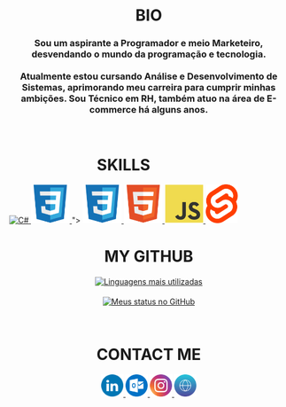 <html>
   <body>
      <h1 align="center">BIO</h1>
   <h3 align="center">
      Sou um aspirante a Programador e meio Marketeiro, desvendando o mundo da programação e tecnologia.
      <br /><br />
      Atualmente estou cursando Análise e Desenvolvimento de Sistemas, aprimorando meu
      carreira para cumprir minhas ambições.
      Sou Técnico em RH, também atuo na área de E-commerce há alguns anos.
   </h3>
   <br />

   <div align="center" style="display:inline-block">
      <h1>SKILLS</h1>
      <a href="https://github.com/search?q=user%3ABecero+css">
       <img height="70" title="C#" src=" <a href="[https://github.com/search?q=user%3ABecero+css](https://raw.githubusercontent.com/github/explore/80688e429a7d4ef2fca1e82350fe8e3517d3494d/topics/csharp/csharp.png)">
       <img height="70" title="CSS3" src="./assets/css.svg">
      </a>">
      </a>
      <a href="https://github.com/search?q=user%3ABecero+css">
       <img height="70" title="CSS3" src="./assets/css.svg">
      </a>
       <a href="https://github.com/Becero?tab=repositories&language=html">
       <img height="70" title="HTML5" src="./assets/html.svg">
      </a>
      <a href="https://github.com/search?q=user%3ABecero+javascript">
         <img height="70" title="JavaScript" src="./assets/js.svg">
      </a>
        <a href="https://github.com/search?q=user%3ABecero+svelte">
         <img height="70" title="Svelte" src="./assets/svelte.svg">
      </a>
     </div>
   <br />

   <div align="center">
      <h1>MY GITHUB</h1>
      <a href="https://github.com/Becero?tab=repositories">
         <img align="center" src="https://github-readme-stats-alpha-ashen.vercel.app/api/top-langs/?username=Becero&langs_count=10&layout=compact&theme=algolia" alt="Linguagens mais utilizadas">
      </a>
      <br /><br />
      <a href="https://github.com/Becero?tab=repositories">
         <img align="center" src="https://github-readme-stats-alpha-ashen.vercel.app/api?username=Becero&count_private=true&show_icons=true&hide=issues&theme=algolia" alt="Meus status no GitHub">
      </a>
      </p>
   </div>

   <br />

   <h1 align="center">CONTACT ME</h1>
   <div align="center">
      <a target="_blank" href="https://www.linkedin.com/in/luis-guilherme-ferreira-505285b8/">
         <img src="./assets/linkedin.svg" width="40" height="40"/>
      </a>
      <a target="_blank" href="mailto:guilherme.becel@gmail.com">
         <img src="./assets/outlook.svg" width="40" height="40"/>
      </a>
      <a target="_blank" href="https://www.instagram.com/luis_BECEL/">
         <img src="./assets/instagram.svg" width="40" height="40"/>
      </a>
      <a target="_blank" href="https://Becero.github.io/">
         <img src="./assets/website.svg" width="40" height="40"/>
      </a>
   </div>

   
   </body>
</html>
